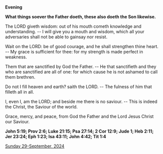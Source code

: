 **Evening**

**What things soever the Father doeth, these also doeth the Son likewise.**
 
The LORD giveth wisdom: out of his mouth cometh knowledge and understanding. -- I will give you a mouth and wisdom, which all your adversaries shall not be able to gainsay nor resist.
 
Wait on the LORD: be of good courage, and he shall strengthen thine heart. -- My grace is sufficient for thee: for my strength is made perfect in weakness.
 
Them that are sanctified by God the Father. -- He that sanctifieth and they who are sanctified are all of one: for which cause he is not ashamed to call them brethren.
 
Do not I fill heaven and earth? saith the LORD. -- The fulness of him that filleth all in all.
 
I, even I, am the LORD; and beside me there is no saviour. -- This is indeed the Christ, the Saviour of the world.
 
Grace, mercy, and peace, from God the Father and the Lord Jesus Christ our Saviour.  

**John 5:19; Prov 2:6; Luke 21:15; Psa 27:14; 2 Cor 12:9; Jude 1; Heb 2:11; Jer 23:24; Eph 1:23; Isa 43:11; John 4:42; Tit 1:4**

[Sunday 29-September, 2024](https://t.me/daily_light)
